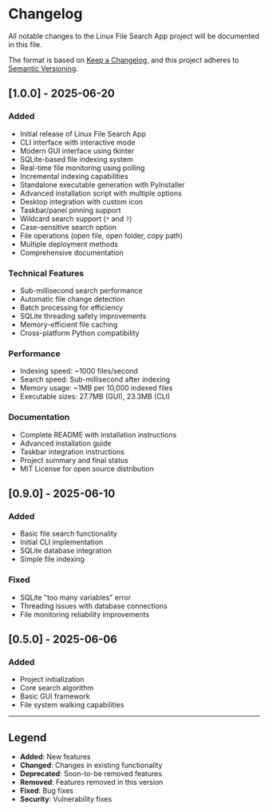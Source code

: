 # Changelog

All notable changes to the Linux File Search App project will be documented in this file.

The format is based on [Keep a Changelog](https://keepachangelog.com/en/1.0.0/),
and this project adheres to [Semantic Versioning](https://semver.org/spec/v2.0.0.html).

## [1.0.0] - 2025-06-20

### Added
- Initial release of Linux File Search App
- CLI interface with interactive mode
- Modern GUI interface using tkinter
- SQLite-based file indexing system
- Real-time file monitoring using polling
- Incremental indexing capabilities
- Standalone executable generation with PyInstaller
- Advanced installation script with multiple options
- Desktop integration with custom icon
- Taskbar/panel pinning support
- Wildcard search support (`*` and `?`)
- Case-sensitive search option
- File operations (open file, open folder, copy path)
- Multiple deployment methods
- Comprehensive documentation

### Technical Features
- Sub-millisecond search performance
- Automatic file change detection
- Batch processing for efficiency
- SQLite threading safety improvements
- Memory-efficient file caching
- Cross-platform Python compatibility

### Performance
- Indexing speed: ~1000 files/second
- Search speed: Sub-millisecond after indexing
- Memory usage: ~1MB per 10,000 indexed files
- Executable sizes: 27.7MB (GUI), 23.3MB (CLI)

### Documentation
- Complete README with installation instructions
- Advanced installation guide
- Taskbar integration instructions
- Project summary and final status
- MIT License for open source distribution

## [0.9.0] - 2025-06-10

### Added
- Basic file search functionality
- Initial CLI implementation
- SQLite database integration
- Simple file indexing

### Fixed
- SQLite "too many variables" error
- Threading issues with database connections
- File monitoring reliability improvements

## [0.5.0] - 2025-06-06

### Added
- Project initialization
- Core search algorithm
- Basic GUI framework
- File system walking capabilities

---

## Legend
- **Added**: New features
- **Changed**: Changes in existing functionality  
- **Deprecated**: Soon-to-be removed features
- **Removed**: Features removed in this version
- **Fixed**: Bug fixes
- **Security**: Vulnerability fixes
